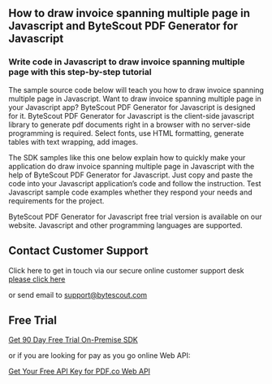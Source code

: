 ## How to draw invoice spanning multiple page in Javascript and ByteScout PDF Generator for Javascript

### Write code in Javascript to draw invoice spanning multiple page with this step-by-step tutorial

The sample source code below will teach you how to draw invoice spanning multiple page in Javascript. Want to draw invoice spanning multiple page in your Javascript app? ByteScout PDF Generator for Javascript is designed for it. ByteScout PDF Generator for Javascript is the client-side javascript library to generate pdf documents right in a browser with no server-side programming is required. Select fonts, use HTML formatting, generate tables with text wrapping, add images.

The SDK samples like this one below explain how to quickly make your application do draw invoice spanning multiple page in Javascript with the help of ByteScout PDF Generator for Javascript. Just copy and paste the code into your Javascript application’s code and follow the instruction. Test Javascript sample code examples whether they respond your needs and requirements for the project.

ByteScout PDF Generator for Javascript free trial version is available on our website. Javascript and other programming languages are supported.

## Contact Customer Support

Click here to get in touch via our secure online customer support desk [please click here](https://bytescout.zendesk.com/hc/en-us/requests/new?subject=ByteScout%20PDF%20Generator%20for%20Javascript%20Question)

or send email to [support@bytescout.com](mailto:support@bytescout.com?subject=ByteScout%20PDF%20Generator%20for%20Javascript%20Question) 

## Free Trial

[Get 90 Day Free Trial On-Premise SDK](https://bytescout.com/download/web-installer?utm_source=github-readme)

or if you are looking for pay as you go online Web API:

[Get Your Free API Key for PDF.co Web API](https://pdf.co/documentation/api?utm_source=github-readme)